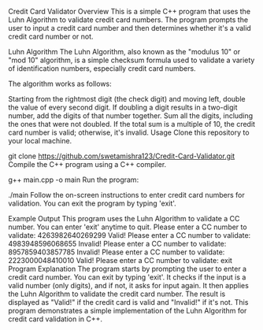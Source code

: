 Credit Card Validator
Overview
This is a simple C++ program that uses the Luhn Algorithm to validate credit card numbers. The program prompts the user to input a credit card number and then determines whether it's a valid credit card number or not.

Luhn Algorithm
The Luhn Algorithm, also known as the "modulus 10" or "mod 10" algorithm, is a simple checksum formula used to validate a variety of identification numbers, especially credit card numbers.

The algorithm works as follows:

Starting from the rightmost digit (the check digit) and moving left, double the value of every second digit.
If doubling a digit results in a two-digit number, add the digits of that number together.
Sum all the digits, including the ones that were not doubled.
If the total sum is a multiple of 10, the credit card number is valid; otherwise, it's invalid.
Usage
Clone this repository to your local machine.

git clone https://github.com/swetamishra123/Credit-Card-Validator.git
Compile the C++ program using a C++ compiler.

g++ main.cpp -o main
Run the program:

./main
Follow the on-screen instructions to enter credit card numbers for validation. You can exit the program by typing 'exit'.

Example Output
This program uses the Luhn Algorithm to validate a CC number.
You can enter 'exit' anytime to quit.
Please enter a CC number to validate: 4263982640269299
Valid!
Please enter a CC number to validate: 4983948596068655
Invalid!
Please enter a CC number to validate: 8957859403857785
Invalid!
Please enter a CC number to validate: 2223000048410010
Valid!
Please enter a CC number to validate: exit
Program Explanation
The program starts by prompting the user to enter a credit card number. You can exit by typing 'exit'.
It checks if the input is a valid number (only digits), and if not, it asks for input again.
It then applies the Luhn Algorithm to validate the credit card number.
The result is displayed as "Valid!" if the credit card is valid and "Invalid!" if it's not.
This program demonstrates a simple implementation of the Luhn Algorithm for credit card validation in C++.
